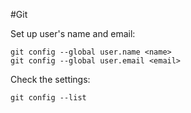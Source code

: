 #Git 

Set up user's name and email:
```shell
git config --global user.name <name>
git config --global user.email <email>
```
Check the settings:
```shell
git config --list
```